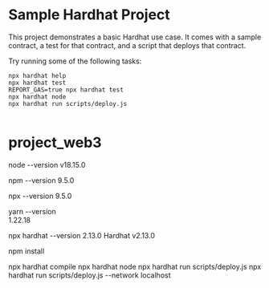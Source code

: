 # Sample Hardhat Project

This project demonstrates a basic Hardhat use case. It comes with a sample contract, a test for that contract, and a script that deploys that contract.

Try running some of the following tasks:

```shell
npx hardhat help
npx hardhat test
REPORT_GAS=true npx hardhat test
npx hardhat node
npx hardhat run scripts/deploy.js


```


# project_web3

node --version
 v18.15.0

npm --version
9.5.0

npx --version
9.5.0

 yarn --version   
1.22.18

npx hardhat --version
2.13.0
Hardhat v2.13.0

npm install

npx hardhat compile
npx hardhat node
npx hardhat run scripts/deploy.js
npx hardhat run scripts/deploy.js --network localhost

